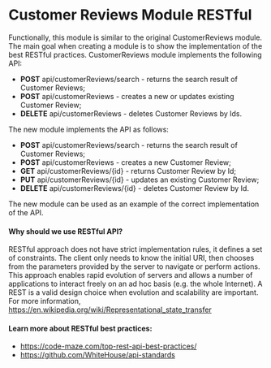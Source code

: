 # Customer Reviews Module RESTful
Functionally, this module is similar to the original CustomerReviews module. The main goal when creating a module is to show the implementation of the best RESTful practices. CustomerReviews module implements the following API:

* <b>POST</b> api/customerReviews/search - returns the search result of Customer Reviews;
* <b>POST</b> api/customerReviews - creates a new or updates existing Customer Review;
* <b>DELETE</b> api/customerReviews - deletes Customer Reviews by Ids.

The new module implements the API as follows:
* <b>POST</b> api/customerReviews/search - returns the search result of Customer Reviews;
* <b>POST</b> api/customerReviews - creates a new Customer Review;
* <b>GET</b> api/customerReviews/{id} - returns Customer Review by Id;
* <b>PUT</b> api/customerReviews/{id} - updates an existing Customer Review;
* <b>DELETE</b> api/customerReviews/{id} - deletes Customer Review by Id.

The new module can be used as an example of the correct implementation of the API.

#### Why should we use RESTful API?
RESTful approach does not have strict implementation rules, it defines a set of constraints. The client only needs to know the initial URI, then chooses from the parameters provided by the server to navigate or perform actions. This approach enables rapid evolution of servers and allows a number of applications to interact freely on an ad hoc basis (e.g. the whole Internet). A REST is a valid design choice when evolution and scalability are important. For more information, https://en.wikipedia.org/wiki/Representational_state_transfer

#### Learn more about RESTful best practices:
* https://code-maze.com/top-rest-api-best-practices/
* https://github.com/WhiteHouse/api-standards
